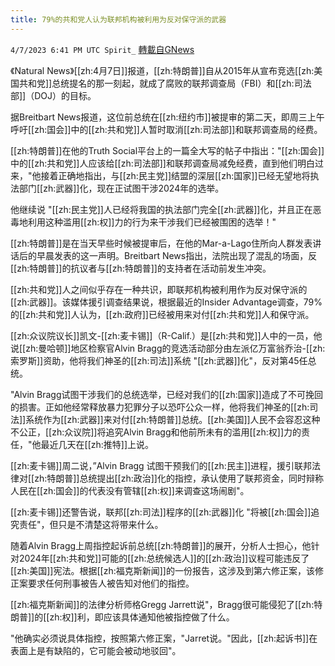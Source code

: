 ```yaml
---
title: 79%的共和党人认为联邦机构被利用为反对保守派的武器
---
```

`4/7/2023 6:41 PM UTC Spirit_` [轉載自GNews](https://gnews.org/articles/1078467)

《Natural News》[[zh:4月7日]]报道，[[zh:特朗普]]自从2015年从宣布竞选[[zh:美国共和党]]总统提名的那一刻起，就成了腐败的联邦调查局（FBI）和[[zh:司法部]]（DOJ）的目标。

据Breitbart News报道，这位前总统在[[zh:纽约市]]被提审的第二天，即周三上午呼吁[[zh:国会]]中的[[zh:共和党]]人暂时取消[[zh:司法部]]和联邦调查局的经费。

[[zh:特朗普]]在他的Truth Social平台上的一篇全大写的帖子中指出："[[zh:国会]]中的[[zh:共和党]]人应该给[[zh:司法部]]和联邦调查局减免经费，直到他们明白过来，"他接着正确地指出，与[[zh:民主党]]结盟的深层[[zh:国家]]已经无望地将执法部门[[zh:武器]]化，现在正试图干涉2024年的选举。

他继续说 "[[zh:民主党]]人已经将我国的执法部门完全[[zh:武器]]化，并且正在恶毒地利用这种滥用[[zh:权]]力的行为来干涉我们已经被围困的选举！"

[[zh:特朗普]]是在当天早些时候被提审后，在他的Mar-a-Lago住所向人群发表讲话后的早晨发表的这一声明。Breitbart News指出，法院出现了混乱的场面，反[[zh:特朗普]]的抗议者与[[zh:特朗普]]的支持者在活动前发生冲突。

[[zh:共和党]]人之间似乎存在一种共识，即联邦机构被利用作为反对保守派的[[zh:武器]]。该媒体援引调查结果说，根据最近的Insider Advantage调查，79%的[[zh:共和党]]人认为，[[zh:政府]]已经被用来对付[[zh:共和党]]人和保守派。

[[zh:众议院议长]]凯文-[[zh:麦卡锡]]（R-Calif.）是[[zh:共和党]]人中的一员，他说[[zh:曼哈顿]]地区检察官Alvin Bragg的竞选活动部分由左派亿万富翁乔治-[[zh:索罗斯]]资助，他将我们神圣的[[zh:司法]]系统 "[[zh:武器]]化"，反对第45任总统。

"Alvin Bragg试图干涉我们的总统选举，已经对我们的[[zh:国家]]造成了不可挽回的损害。正如他经常释放暴力犯罪分子以恐吓公众一样，他将我们神圣的[[zh:司法]]系统作为[[zh:武器]]来对付[[zh:特朗普]]总统。[[zh:美国]]人民不会容忍这种不公正，[[zh:众议院]]将追究Alvin Bragg和他前所未有的滥用[[zh:权]]力的责任，"他最近几天在[[zh:推特]]上说。


[[zh:麦卡锡]]周二说，”Alvin Bragg 试图干预我们的[[zh:民主]]进程，援引联邦法律对[[zh:特朗普]]总统提出[[zh:政治]]化的指控，承认使用了联邦资金，同时辩称人民在[[zh:国会]]的代表没有管辖[[zh:权]]来调查这场闹剧"。

[[zh:麦卡锡]]还警告说，联邦[[zh:司法]]程序的[[zh:武器]]化 "将被[[zh:国会]]追究责任"，但只是不清楚这将带来什么。

随着Alvin Bragg上周指控起诉前总统[[zh:特朗普]]的展开，分析人士担心，他针对2024年[[zh:共和党]]可能的[[zh:总统候选人]]的[[zh:政治]]议程可能违反了[[zh:美国]]宪法。根据[[zh:福克斯新闻]]的一份报告，这涉及到第六修正案，该修正案要求任何刑事被告人被告知对他们的指控。

[[zh:福克斯新闻]]的法律分析师格Gregg Jarrett说"，Bragg很可能侵犯了[[zh:特朗普]]的[[zh:权]]利，即应该具体通知他被指控做了什么。

"他确实必须说具体指控，按照第六修正案，"Jarret说。"因此，[[zh:起诉书]]在表面上是有缺陷的，它可能会被动地驳回"。


